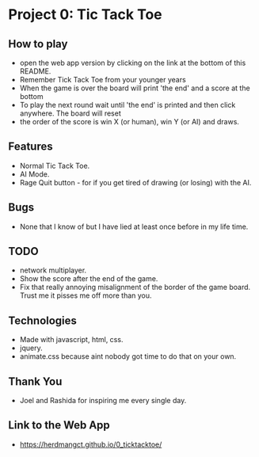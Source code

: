 # Project 0: Tic Tack Toe

## How to play
- open the web app version by clicking on the link at the bottom of this README.
- Remember Tick Tack Toe from your younger years
- When the game is over the board will print 'the end' and a score at the bottom
- To play the next round wait until 'the end' is printed and then click anywhere. The board will reset
- the order of the score is win X (or human), win Y (or AI) and draws. 

## Features
- Normal Tic Tack Toe.
- AI Mode.
- Rage Quit button - for if you get tired of drawing (or losing) with the AI.

## Bugs
- None that I know of but I have lied at least once before in my life time.

## TODO
- network multiplayer.
- Show the score after the end of the game.
- Fix that really annoying misalignment of the border of the game board. Trust me it pisses me off more than you.

## Technologies
- Made with javascript, html, css.
- jquery.
- animate.css because aint nobody got time to do that on your own.

## Thank You
- Joel and Rashida for inspiring me every single day.

## Link to the Web App
- https://herdmangct.github.io/0_ticktacktoe/
